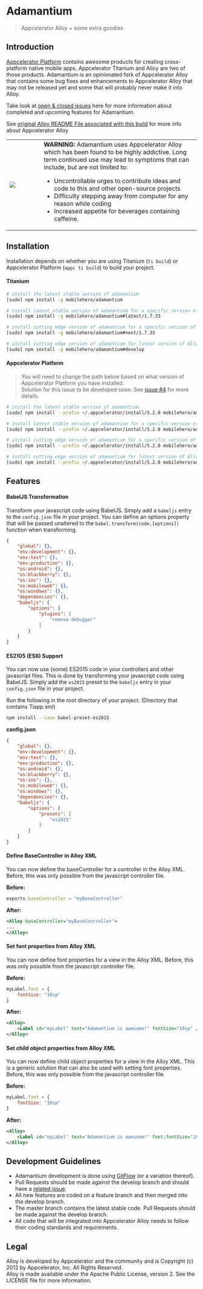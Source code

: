 # Adamantium

> Appcelerator Alloy + some extra goodies

## Introduction

[Appcelerator Platform](http://www.appcelerator.com/mobile-app-development-products/) contains awesome products for creating cross-platform native mobile apps.  Appcelerator Titanium and Alloy are two of those products. Adamantium is an opinionated fork of Appcelerator Alloy that contains some bug fixes and enhancements to Appcelerator Alloy that may not be released yet and some that will probably never make it into Alloy.

Take look at [open & closed issues](https://github.com/mobilehero/adamantium/issues) here for more information about completed and upcoming features for Adamantium.

See [original Alloy README File associated with this build](ALLOY_README.md) for more info about Appcelerator Alloy

<table><tr>
<td width="75"><img src="http://cdn.secure-api.org/icons/danger_color_48x48.png" /></td>
<td><b>WARNING:</b> Adamantium uses Appcelerator Alloy which has been found to be highly addictive. 
Long term continued use may lead to symptoms that can include, but are not limited to:  <ul>
<li>Uncontrollable urges to contribute ideas and code to this and other open-source projects</li> 
<li>Difficulty stepping away from computer for any reason while coding</li> 
<li>Increased appetite for beverages containing caffeine.</li>
</ul> </td>
</tr></table>

## Installation

Installation depends on whether you are using Titanium (`ti build`) or Appcelerator Platform (`appc ti build`) to build your project. 

#### Titanium

```bash
# install the latest stable version of adamantium
[sudo] npm install -g mobilehero/adamantium

# install latest stable version of adamantium for a specific version of Alloy
[sudo] npm install -g mobilehero/adamantium#latest/1.7.33

# install cutting edge version of adamantium for a specific version of Alloy
[sudo] npm install -g mobilehero/adamantium#next/1.7.33

# install cutting edge version of adamantium for latest version of Alloy
[sudo] npm install -g mobilehero/adamantium#develop
```

#### Appcelerator Platform

>You will need to change the path below based on what version of Appcelerator Platform you have installed.  
>Solution for this issue to be developed soon.  See [issue #4](https://github.com/mobilehero/adamantium/issues/4) for more details.

```bash
# install the latest stable version of adamantium
[sudo] npm install --prefix ~/.appcelerator/install/5.2.0 mobilehero/adamantium

# install latest stable version of adamantium for a specific version of Alloy
[sudo] npm install --prefix ~/.appcelerator/install/5.2.0 mobilehero/adamantium#latest/1.7.33

# install cutting edge version of adamantium for a specific version of Alloy
[sudo] npm install --prefix ~/.appcelerator/install/5.2.0 mobilehero/adamantium#next/1.7.33

# install cutting edge version of adamantium for latest version of Alloy
[sudo] npm install --prefix ~/.appcelerator/install/5.2.0 mobilehero/adamantium#develop
```

## Features

#### BabelJS Transformation

Transform your javascript code using BabelJS.  Simply add a `babeljs` entry to the `config.json` file in your project.  You can define an options property that will be passed unaltered to the `babel.transform(code,[options])` function when transforming.

```json
{
    "global": {},
    "env:development": {},
    "env:test": {},
    "env:production": {},
    "os:android": {},
    "os:blackberry": {},
    "os:ios": {},
    "os:mobileweb": {},
    "os:windows": {},
    "dependencies": {},
    "babeljs": {
        "options": {
            "plugins": [
                "remove-debugger"
            ]
        }
    }
}
``` 
 

#### ES2105 (ES6) Support

You can now use (some) ES2015 code in your controllers and other javascript files.  This is done by transforming your javascript code using BabelJS.  Simply add the `es2015` preset to the  `babeljs` entry in your `config.json` file in your project. 

Run the following in the root directory of your project.  (Directory that contains Tiapp.xml)

```bash
npm install --save babel-preset-es2015
```

**config.json**

```json
{
    "global": {},
    "env:development": {},
    "env:test": {},
    "env:production": {},
    "os:android": {},
    "os:blackberry": {},
    "os:ios": {},
    "os:mobileweb": {},
    "os:windows": {},
    "dependencies": {},
    "babeljs": {
        "options": {
            "presets": [
                "es2015"
            ]
        }
    }
}
``` 
 
#### Define BaseController in Alloy XML

You can now define the baseController for a controller in the Alloy XML.  Before, this was only possible from the javascript controller file.

**Before:**
```javascript
exports.baseController = "myBaseController"
```

**After:**
```xml
<Alloy baseController="myBaseController">
...
</Alloy>
```

#### Set font properties from Alloy XML

You can now define font properties for a view in the Alloy XML.  Before, this was only possible from the javascript controller file.

**Before:**
```javascript
myLabel.font = {
    fontSize: "10sp"
}
```

**After:**
```xml
<Alloy>
    <Label id="myLabel" text="Adamantium is awesome!" fontSize="10sp" />
</Alloy>
```

#### Set child object properties from Alloy XML

You can now define child object properties for a view in the Alloy XML.  This is a generic solution that can also be used with setting font properties.  Before, this was only possible from the javascript controller file.

**Before:**
```javascript
myLabel.font = {
    fontSize: "10sp"
}
```

**After:**
```xml
<Alloy>
    <Label id="myLabel" text="Adamantium is awesome!" font:fontSize="10sp" />
</Alloy>
```

## Development Guidelines

- Adamantium development is done using [GitFlow](http://nvie.com/posts/a-successful-git-branching-model/) (or a variation thereof).  
- Pull Requests should be made against the develop branch and should have a [related issue](https://github.com/mobilehero/adamantium/issues).
- All new features are coded on a feature branch and then merged into the develop branch.  
- The master branch contains the latest stable code.  Pull Requests should be made against the develop branch.
- All code that will be integrated into Appcelerator Alloy needs to follow their coding standards and requirements.

## Legal

Alloy is developed by Appcelerator and the community and is Copyright (c) 2012 by Appcelerator, Inc. All Rights Reserved.   
Alloy is made available under the Apache Public License, version 2. See the LICENSE file for more information.  

